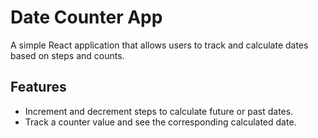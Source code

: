 # Date Counter App

A simple React application that allows users to track and calculate dates based on steps and counts.

## Features

- Increment and decrement steps to calculate future or past dates.
- Track a counter value and see the corresponding calculated date.
